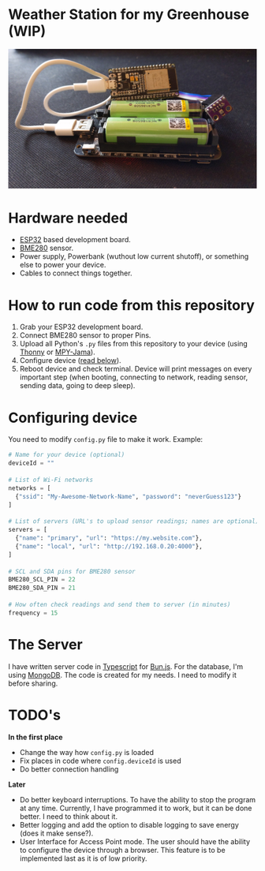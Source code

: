 # Weather Station for my Greenhouse (WIP)

![Image Description](/images/device.jpg)

# Hardware needed

- [ESP32](https://botland.store/1322-esp32-wifi-and-bt-modules) based development board.
- [BME280](https://botland.store/pressure-sensors/11803-bme280-humidity-temperature-and-pressure-5904422366179.html) sensor.
- Power supply, Powerbank (wuthout low current shutoff), or something else to power your device.
- Cables to connect things together.

# How to run code from this repository

1. Grab your ESP32 development board.
2. Connect BME280 sensor to proper Pins.
3. Upload all Python's `.py` files from this repository to your device (using [Thonny](https://thonny.org/) or [MPY-Jama](https://github.com/jczic/ESP32-MPY-Jama/releases)).
4. Configure device ([read below](https://github.com/Avaray/esp32-bme280-micropython-weather-station?tab=readme-ov-file#configuring-device)).
5. Reboot device and check terminal. Device will print messages on every important step (when booting, connecting to network, reading sensor, sending data, going to deep sleep).

# Configuring device

You need to modify `config.py` file to make it work. Example:

```python
# Name for your device (optional)
deviceId = ""

# List of Wi-Fi networks
networks = [
  {"ssid": "My-Awesome-Network-Name", "password": "neverGuess123"}
]

# List of servers (URL's to upload sensor readings; names are optional)
servers = [
  {"name": "primary", "url": "https://my.website.com"},
  {"name": "local", "url": "http://192.168.0.20:4000"},
]

# SCL and SDA pins for BME280 sensor
BME280_SCL_PIN = 22
BME280_SDA_PIN = 21

# How often check readings and send them to server (in minutes)
frequency = 15
```

# The Server

I have written server code in [Typescript](https://www.typescriptlang.org/) for [Bun.js](https://bun.sh/). For the database, I'm using [MongoDB](https://www.mongodb.com/). The code is created for my needs. I need to modify it before sharing.

# TODO's

**In the first place**

- Change the way how `config.py` is loaded
- Fix places in code where `config.deviceId` is used
- Do better connection handling

**Later**

- Do better keyboard interruptions. To have the ability to stop the program at any time. Currently, I have programmed it to work, but it can be done better. I need to think about it.
- Better logging and add the option to disable logging to save energy (does it make sense?).
- User Interface for Access Point mode. The user should have the ability to configure the device through a browser. This feature is to be implemented last as it is of low priority.
